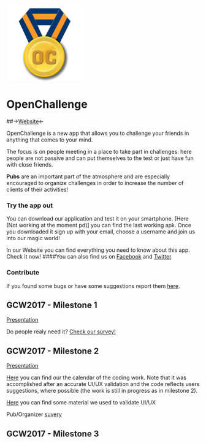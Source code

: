 <img src="ic_launcher.png" alt="Icon" width="200" height="200"/>

# OpenChallenge 
##->[Website](https://gnufsociety.github.io/index.html)<-

OpenChallenge is a new app that allows you to challenge your friends in anything that comes to your mind.

The focus is on people meeting in a place to take part in challenges: here people are not passive and can put themselves to the test or just have fun with close friends.

**Pubs** are an important part of the atmosphere and are especially encouraged to organize challenges in order to increase the number of clients of their activities!

### Try the app out

You can download our application and test it on your smartphone. [Here (Not working at the moment pd)] you can find the last working apk.
Once you downloaded it sign up with your email, choose a username and join us into our magic world!

In our Website you can find everything you need to know about this app. Check it now!
####You can also find us on [Facebook](https://www.facebook.com/gnuf.openchallenge/?fref=ts) and [Twitter](https://twitter.com/GnufTeam?lang=it)

### Contribute

If you found some bugs or have some suggestions report them [here](https://github.com/gnufsociety/openchallenge/issues).

## GCW2017 - Milestone 1

[Presentation](https://drive.google.com/file/d/0BxzqNvZynJFuTTdDWWR0dzIxaHM/view?usp=sharing "In Google Drive...")

Do people realy need it? [Check our survey!](https://drive.google.com/open?id=1-U_5xIuSbrT4D2hFS4C3XrPz_Ko8Ud8sek5cS1dLxmk "Users survey")

## GCW2017 - Milestone 2

[Presentation](https://drive.google.com/open?id=0BxzqNvZynJFuLWo0SE50dUduVk0)

[Here](https://docs.google.com/spreadsheets/d/1gcSQNKwyko8KUxCel-J6TnrHCPXHBI1VwzDgyYXCGT8/edit?usp=sharing) you can find our the calendar of the coding work. Note that it was accomplished after an accurate UI/UX validation and the code reflects users suggestions, where possible (the work is still in progress as in milestone 2).

[Here](/UX-VALIDATION/REPORT.md) you can find some material we used to validate UI/UX

Pub/Organizer [suvery](https://goo.gl/forms/7LozerXpSppzj2Dy1)

## GCW2017 - Milestone 3

